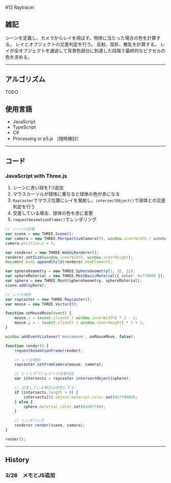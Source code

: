 #13 Raytracer

## 雑記
シーンを定義し、カメラからレイを飛ばす。物体に当たった場合の色を計算する。
レイとオブジェクトの交差判定を行う。
反射、屈折、散乱を計算する。
レイが全オブジェクトを通過して背景色部分に到達した段階で最終的なピクセルの色を求める。




---

## アルゴリズム
TODO



## 使用言語
- JavaScript
- TypeScript
- C#
- Processing or p5.js
（随時検討）

---

## コード


### JavaScript with Three.js

1. シーンに赤い球を1つ追加
1. マウスカーソルが球体に重なると球体の色が赤になる
1. `Raycaster`でマウス位置にレイを発射し、`intersectObject()`で球体との交差判定を行う
1. 交差している場合、球体の色を赤に変更
1. `requestAnimationFrame()`でレンダリング


```javascript
// シーンの定義
var scene = new THREE.Scene();
var camera = new THREE.PerspectiveCamera(75, window.innerWidth / window.innerHeight, 0.1, 1000);
camera.position.z = 5;

var renderer = new THREE.WebGLRenderer();
renderer.setSize(window.innerWidth, window.innerHeight);
document.body.appendChild(renderer.domElement);

var sphereGeometry = new THREE.SphereGeometry(1, 32, 32);
var sphereMaterial = new THREE.MeshBasicMaterial({ color: 0xff0000 });
var sphere = new THREE.Mesh(sphereGeometry, sphereMaterial);
scene.add(sphere);

// レイの発射
var raycaster = new THREE.Raycaster();
var mouse = new THREE.Vector2();

function onMouseMove(event) {
    mouse.x = (event.clientX / window.innerWidth) * 2 - 1;
    mouse.y = - (event.clientY / window.innerHeight) * 2 + 1;
}

window.addEventListener('mousemove', onMouseMove, false);

function render() {
    requestAnimationFrame(render);

    // レイの発射
    raycaster.setFromCamera(mouse, camera);

    // レイとオブジェクトの交差判定
    var intersects = raycaster.intersectObject(sphere);

    // 交差している場合は赤色にする
    if (intersects.length > 0) {
        intersects[0].object.material.color.set(0xff0000);
    } else {
        sphere.material.color.set(0x00ff00);
    }

    // レンダリング
    renderer.render(scene, camera);
}

render();

```




---

## History
### 3/28　メモとJS追加


